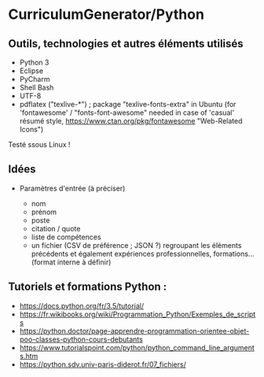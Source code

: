 # CurriculumGenerator/Python

## Outils, technologies et autres éléments utilisés

* Python 3
* Eclipse
* PyCharm
* Shell Bash
* UTF-8
* pdflatex ("texlive-*") ; package "texlive-fonts-extra" in Ubuntu (for 'fontawesome' / "fonts-font-awesome" needed in case of 'casual' résumé style, https://www.ctan.org/pkg/fontawesome "Web-Related Icons")

Testé ssous Linux !

## Idées

* Paramètres d'entrée (à préciser)

	- nom
	- prénom
	- poste 
	- citation / quote
	- liste de compétences
	- un fichier (CSV de préférence ; JSON ?) regroupant les éléments précédents et également expériences professionnelles, formations... (format interne à définir)

## Tutoriels et formations Python : 
* https://docs.python.org/fr/3.5/tutorial/
* https://fr.wikibooks.org/wiki/Programmation_Python/Exemples_de_scripts
* https://python.doctor/page-apprendre-programmation-orientee-objet-poo-classes-python-cours-debutants
* https://www.tutorialspoint.com/python/python_command_line_arguments.htm
* https://python.sdv.univ-paris-diderot.fr/07_fichiers/

